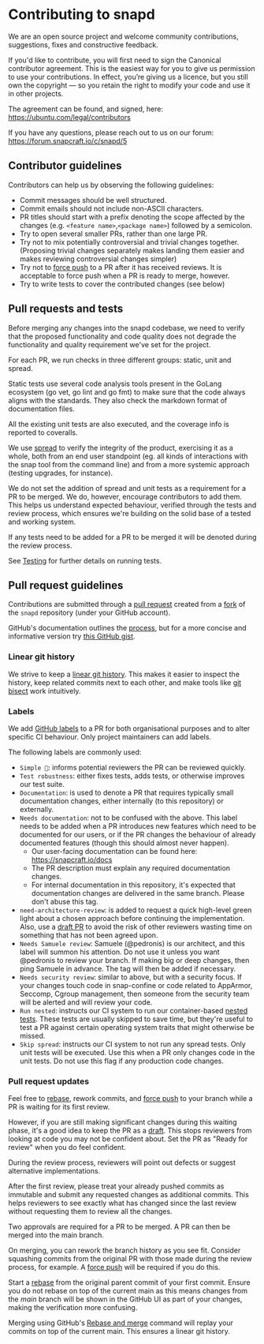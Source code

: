 # Contributing to snapd

We are an open source project and welcome community contributions, suggestions,
fixes and constructive feedback.

If you'd like to contribute, you will first need to sign the Canonical
contributor agreement. This is the easiest way for you to give us permission to
use your contributions. In effect, you’re giving us a licence, but you still
own the copyright — so you retain the right to modify your code and use it in
other projects.

The agreement can be found, and signed, here:
https://ubuntu.com/legal/contributors

If you have any questions, please reach out to us on our forum:
https://forum.snapcraft.io/c/snapd/5

## Contributor guidelines

Contributors can help us by observing the following guidelines:

- Commit messages should be well structured.
- Commit emails should not include non-ASCII characters.
- PR titles should start with a prefix denoting the scope affected by the changes
(e.g. `<feature name>`,`<package name>`) followed by a semicolon. 
- Try to open several smaller PRs, rather than one large PR.
- Try not to mix potentially controversial and trivial changes together.
  (Proposing trivial changes separately makes landing them easier and 
  makes reviewing controversial changes simpler)
- Try not to [force push][git-force] to a PR after it has received reviews. It is
  acceptable to force push when a PR is ready to merge, however.
- Try to write tests to cover the contributed changes (see below)

## Pull requests and tests

Before merging any changes into the snapd codebase, we need to verify that the
proposed functionality and code quality does not degrade the functionality and
quality requirement we've set for the project.

For each PR, we run checks in three different groups: static, unit and spread.

Static tests use several code analysis tools present in the GoLang ecosystem
(go vet, go lint and go fmt) to make sure that the code always aligns with
the standards. They also check the markdown format of documentation files.

All the existing unit tests are also executed, and the coverage info is
reported to coveralls.

We use [spread](https://github.com/snapcore/spread) to verify the
integrity of the product, exercising it as a whole, both from an end user
standpoint (eg. all kinds of interactions with the snap tool from the command
line) and from a more systemic approach (testing upgrades, for instance).

We do not set the addition of spread and unit tests as a requirement for a PR
to be merged. We do, however, encourage contributors to add them. This helps us
understand expected behaviour, verified through the tests and review process,
which ensures we're building on the solid base of a tested and working system.

If any tests need to be added for a PR to be merged it will be denoted
during the review process.

See [Testing](./HACKING.md#user-content-testing) for further details on running
tests.

## Pull request guidelines

Contributions are submitted through a [pull request][pull-request] created from
a [fork][fork] of the `snapd` repository (under your GitHub account).

GitHub's documentation outlines the [process][github-pr], but for a more
concise and informative version try [this GitHub gist][pr-gist]. 

### Linear git history

We strive to keep a [linear git history][linear-git]. This makes it easier to
inspect the history, keep related commits next to each other, and make tools
like [git bisect][git-bisect] work intuitively.

### Labels

We add [GitHub labels][github-labels] to a PR for both organisational purposes
and to alter specific CI behaviour. Only project maintainers can add labels.

The following labels are commonly used:

- `Simple 🙂`: informs potential reviewers the PR can be reviewed quickly.
- `Test robustness`: either fixes tests, adds tests, or otherwise improves our
  test suite.
- `Documentation`: is used to denote a PR that requires typically small
  documentation changes, either internally (to this repository) or externally.
- `Needs documentation`: not to be confused with the above. This label needs to
  be added when a PR introduces new features which need to be documented for
  our users, or if the PR changes the behaviour of already documented
  features (though this should almost never happen).
  * Our user-facing documentation can be found here: https://snapcraft.io/docs
  * The PR description must explain any required documentation changes.
  * For internal documentation in this repository, it's expected that 
    documentation changes are delivered in the same branch.
    Please don't abuse this tag.
- `need-architecture-review`: is added to request a quick high-level green
  light about a chosen approach before continuing the implementation. Also, use
  a [draft PR][github-draft] to avoid the risk of other reviewers wasting time
  on something that has not been agreed upon.
- `Needs Samuele review`: Samuele (@pedronis) is our architect, and this label
  will summon his attention. Do not use it unless you want @pedronis to review
  your branch. If making big or deep changes, then ping Samuele in advance. The
  tag will then be added if necessary.
- `Needs security review`: similar to above, but with a security focus. If your
  changes touch code in snap-confine or code related to AppArmor, Seccomp,
  Cgroup management, then someone from the security team will be alerted and
  will review your code.
- `Run nested`: instructs our CI system to run our container-based
  [nested tests][nested-tests]. These tests are usually skipped to save time,
  but they're useful to test a PR  against certain operating system traits that
  might otherwise be missed.
- `Skip spread`: instructs our CI system to not run any spread tests. Only unit
  tests will be executed. Use this when a PR only changes code in the unit tests.
  Do not use this flag if any production code changes.

### Pull request updates

Feel free to [rebase][github-rebase], rework commits, and [force
push][git-force] to your branch while a PR is waiting for its first review.

However, if you are still making significant changes during this waiting
phase, it's a good idea to keep the PR as a [draft][github-draft]. This stops
reviewers from looking at code you may not be confident about. Set the PR as
"Ready for review" when you do feel confident.

During the review process, reviewers will point out defects or suggest
alternative implementations.

After the first review, please treat your already pushed commits as immutable
and submit any requested changes as additional commits. This helps reviewers to
see exactly what has changed since the last review without requesting them to
review all the changes.

Two approvals are required for a PR to be merged. A PR can then be merged into the main branch.

On merging, you can rework the branch history as you see fit. Consider
squashing commits from the original PR with those made during the review
process, for example. A [force push][git-force] will be required if you do
this.

Start a [rebase][github-rebase] from the original parent commit of your first
commit. Ensure you do not rebase on top of the current main as this means
changes from the _main_ branch will be shown in the GitHub UI as part of your
changes, making the verification more confusing.

Merging using GitHub's [Rebase and merge][github-rebase-merge] command will
replay your commits on top of the current main. This ensures a linear git
history.


[1]: http://www.ubuntu.com/legal/contributors
[pull-request]: https://docs.github.com/en/pull-requests/collaborating-with-pull-requests/proposing-changes-to-your-work-with-pull-requests/creating-a-pull-request-from-a-fork
[fork]: https://docs.github.com/en/get-started/quickstart/fork-a-repo#forking-a-repository
[github-pr]: https://docs.github.com/en/github/collaborating-with-pull-requests
[pr-gist]: https://gist.github.com/Chaser324/ce0505fbed06b947d962
[linear-git]: https://docs.github.com/en/repositories/configuring-branches-and-merges-in-your-repository/defining-the-mergeability-of-pull-requests/about-protected-branches#require-linear-history
[git-bisect]: https://git-scm.com/docs/git-bisect
[github-draft]: https://docs.github.com/en/pull-requests/collaborating-with-pull-requests/proposing-changes-to-your-work-with-pull-requests/about-pull-requests#draft-pull-requests 
[github-labels]: https://docs.github.com/en/issues/using-labels-and-milestones-to-track-work/managing-labels
[nested-tests]: https://github.com/snapcore/snapd/tree/master/tests/nested
[github-rebase]: https://docs.github.com/en/get-started/using-git/about-git-rebase
[git-force]: https://git-scm.com/docs/git-push#Documentation/git-push.txt---force
[github-rebase-merge]: https://docs.github.com/en/pull-requests/collaborating-with-pull-requests/incorporating-changes-from-a-pull-request/about-pull-request-merges#rebase-and-merge-your-commits
